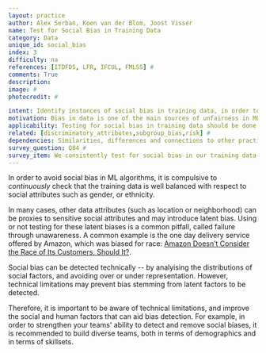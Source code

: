 ```yaml
---
layout: practice
author: Alex Serban, Koen van der Blom, Joost Visser
name: Test for Social Bias in Training Data
category: Data
unique_id: social_bias
index: 3
difficulty: na
references: [ITDFDS, LFR, IFCUL, FMLSS] #
comments: True
description:
image: #
photocredit: #

intent: Identify instances of social bias in training data, in order to allow counteracting the effects of this bias in training and deployed models.
motivation: Bias in data is one of the main sources of unfairness in ML applications. Responsible use of ML requires that developers of ML applications counteract such unfairness, which starts with identifying the sources of bias. #
applicability: Testing for social bias in training data should be done whenever you work with input data that contains information that relates to people. Not only when your data has explicit fields for gender, ethnicity, etc, but also seemingly inocuous data like location, name, or even hobbies might implicitly encode social traits.  #
related: [discriminatory_attributes,subgroup_bias,risk] #
dependencies: Similarities, differences and connections to other practices #
survey_question: Q84 #
survey_item: We consistently test for social bias in our training data (regarding e.g. gender or ethnicity).
---
```


In order to avoid social bias in ML algorithms, it is compulsive to *continuously* check that the training data is well balanced with respect to social attributes such as gender, or ethnicity.

In many cases, other data attributes (such as location or neighborhood) can be proxies to sensitive social attributes and may introduce latent bias.
Using or not testing for these latent biases is a common pitfall, called failure through unawareness. A common example is the one day delivery service offered by Amazon, which was biased for race: [Amazon Doesn’t Consider the Race of Its Customers. Should It?](https://www.bloomberg.com/graphics/2016-amazon-same-day/).

Social bias can be detected technically -- by analyising the distributions of social factors, and avoiding over or under representation.
However, technical limitations may prevent bias stemming from latent factors to be detected.


Therefore, it is important to be aware of technical limitations, and improve the social and human factors that can aid bias detection.
For example, in order to strengthen your teams' ability to detect and remove social biases, it is recommended to build diverse teams, both in terms of demographics and in terms of skillsets.